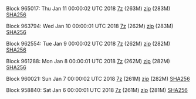 Block 965017: Thu Jan 11 00:00:02 UTC 2018 [7z](https://transfer.sh/12aHCB/bootstrap.dat.20180111.7z) (263M) [zip](https://transfer.sh/XwmyT/bootstrap.dat.20180111.zip) (283M) [SHA256](https://transfer.sh/iPbmO/sha256.txt)

Block 963794: Wed Jan 10 00:00:01 UTC 2018 [7z](https://transfer.sh/OxQPJ/bootstrap.dat.20180110.7z) (262M) [zip](https://transfer.sh/ctNva/bootstrap.dat.20180110.zip) (283M) [SHA256](https://transfer.sh/WFF4F/sha256.txt)

Block 962554: Tue Jan  9 00:00:02 UTC 2018 [7z](https://transfer.sh/CjlQJ/bootstrap.dat.20180109.7z) (262M) [zip](https://transfer.sh/3DJvA/bootstrap.dat.20180109.zip) (282M) [SHA256](https://transfer.sh/NW9fA/sha256.txt)

Block 961288: Mon Jan  8 00:00:01 UTC 2018 [7z](https://transfer.sh/kdTi7/bootstrap.dat.20180108.7z) (262M) [zip](https://transfer.sh/CuDj7/bootstrap.dat.20180108.zip) (282M) [SHA256](https://transfer.sh/RIFr9/sha256.txt)

Block 960021: Sun Jan  7 00:00:02 UTC 2018 [7z](https://transfer.sh/LX0O8/bootstrap.dat.20180107.7z) (261M) [zip](https://transfer.sh/GyUJS/bootstrap.dat.20180107.zip) (282M) [SHA256](https://transfer.sh/3t4oa/sha256.txt)

Block 958840: Sat Jan  6 00:00:01 UTC 2018 [7z](https://transfer.sh/GRyHx/bootstrap.dat.20180106.7z) (261M) [zip](https://transfer.sh/rGdHj/bootstrap.dat.20180106.zip) (281M) [SHA256](https://transfer.sh/uQK1p/sha256.txt)

